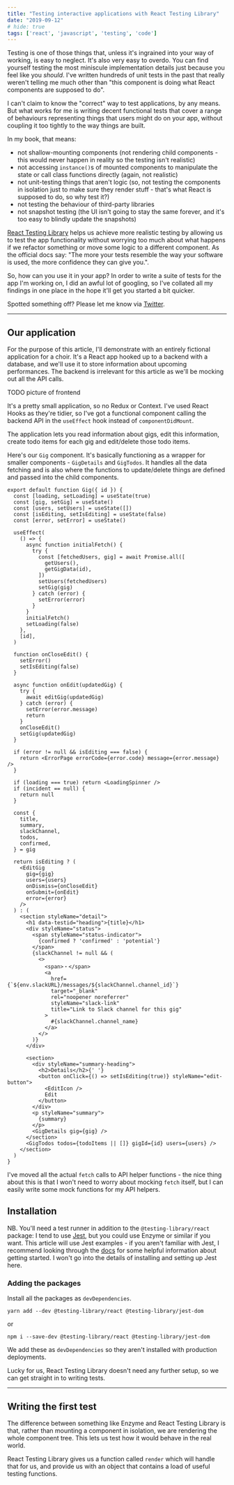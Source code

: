 ```yaml
---
title: "Testing interactive applications with React Testing Library"
date: "2019-09-12"
# hide: true
tags: ['react', 'javascript', 'testing', 'code']
---
```


Testing is one of those things that, unless it's ingrained into your way of working, is easy to neglect. It's also very easy to overdo. You can find yourself testing the most miniscule implementation details just because you feel like you _should_. I've written hundreds of unit tests in the past that really weren't telling me much other than "this component is doing what React components are supposed to do".

I can't claim to know the "correct" way to test applications, by any means. But what works for me is writing decent functional tests that cover a range of behaviours representing things that users might do on your app, without coupling it too tightly to the way things are built. 

In my book, that means:

* not shallow-mounting components (not rendering child components - this would never happen in reality so the testing isn't realistic)
* not accessing `instance()`s of mounted components to manipulate the state or call class functions directly (again, not realistic)
* not unit-testing things that aren't logic (so, not testing the components in isolation just to make sure they render stuff - that's what React is supposed to do, so why test it?)
* not testing the behaviour of third-party libraries
* not snapshot testing (the UI isn't going to stay the same forever, and it's too easy to blindly update the snapshots)

[React Testing Library](https://testing-library.com/docs/react-testing-library/intro) helps us achieve more realistic testing by allowing us to test the app functionality without worrying too much about what happens if we refactor something or move some logic to a different component. As the official docs say: "The more your tests resemble the way your software is used, the more confidence they can give you.".

So, how can you use it in your app? In order to write a suite of tests for the app I'm working on, I did an awful lot of googling, so I've collated all my findings in one place in the hope it'll get you started a bit quicker. 

Spotted something off? Please let me know via [Twitter](https://twitter.com/type__error).


***

## Our application
For the purpose of this article, I'll demonstrate with an entirely fictional application for a choir. It's a React app hooked up to a backend with a database, and we'll use it to store information about upcoming performances. The backend is irrelevant for this article as we'll be mocking out all the API calls. 

TODO picture of frontend

It's a pretty small application, so no Redux or Context. I've used React Hooks as they're tidier, so I've got a functional component calling the backend API in the `useEffect` hook instead of `componentDidMount`. 

The application lets you read information about gigs, edit this information, create todo items for each gig and edit/delete those todo items. 

Here's our `Gig` component. It's basically functioning as a wrapper for smaller components - `GigDetails` and `GigTodos`. It handles all the data fetching and is also where the functions to update/delete things are defined and passed into the child components. 

```
export default function Gig({ id }) {
  const [loading, setLoading] = useState(true)
  const [gig, setGig] = useState()
  const [users, setUsers] = useState([])
  const [isEditing, setIsEditing] = useState(false)
  const [error, setError] = useState()

  useEffect(
    () => {
      async function initialFetch() {
        try {
          const [fetchedUsers, gig] = await Promise.all([
            getUsers(),
            getGigData(id),
          ])
          setUsers(fetchedUsers)
          setGig(gig)
        } catch (error) {
          setError(error)
        }
      }
      initialFetch()
      setLoading(false)
    },
    [id],
  )

  function onCloseEdit() {
    setError()
    setIsEditing(false)
  }

  async function onEdit(updatedGig) {
    try {
      await editGig(updatedGig)
    } catch (error) {
      setError(error.message)
      return
    }
    onCloseEdit()
    setGig(updatedGig)
  }

  if (error != null && isEditing === false) {
    return <ErrorPage errorCode={error.code} message={error.message} />
  }

  if (loading === true) return <LoadingSpinner />
  if (incident == null) {
    return null
  }

  const {
    title,
    summary,
    slackChannel,
    todos,
    confirmed,
  } = gig

  return isEditing ? (
    <EditGig
      gig={gig}
      users={users}
      onDismiss={onCloseEdit}
      onSubmit={onEdit}
      error={error}
    />
  ) : (
    <section styleName="detail">
      <h1 data-testid="heading">{title}</h1>
      <div styleName="status">
        <span styleName="status-indicator">
          {confirmed ? 'confirmed' : 'potential'}
        </span>
        {slackChannel != null && (
          <>
            <span>・</span>
            <a
              href={`${env.slackURL}/messages/${slackChannel.channel_id}`}
              target="_blank"
              rel="noopener noreferrer"
              styleName="slack-link"
              title="Link to Slack channel for this gig"
            >
              #{slackChannel.channel_name}
            </a>
          </>
        )}
      </div>

      <section>
        <div styleName="summary-heading">
          <h2>Details</h2>{' '}
          <button onClick={() => setIsEditing(true)} styleName="edit-button">
            <EditIcon />
            Edit
          </button>
        </div>
        <p styleName="summary">
          {summary}
        </p>
        <GigDetails gig={gig} />
      </section>
      <GigTodos todos={todoItems || []} gigId={id} users={users} />
    </section>
  )
}
```



I've moved all the actual `fetch` calls to API helper functions - the nice thing about this is that I won't need to worry about mocking `fetch` itself, but I can easily write some mock functions for my API helpers. 


## Installation

NB. You'll need a test runner in addition to the `@testing-library/react` package: I tend to use [Jest](https://jestjs.io), but you could use Enzyme or similar if you want. This article will use Jest examples - if you aren't familiar with Jest, I recommend looking through the [docs](https://jestjs.io/docs/en/getting-started) for some helpful information about getting started. I won't go into the details of installing and setting up Jest here.

### Adding the packages
Install all the packages as `devDependencies`.

`yarn add --dev @testing-library/react @testing-library/jest-dom`

or

`npm i --save-dev @testing-library/react @testing-library/jest-dom`

We add these as `devDependencies` so they aren't installed with production deployments. 

Lucky for us, React Testing Library doesn't need any further setup, so we can get straight in to writing tests.

*** 

## Writing the first test

The difference between something like Enzyme and React Testing Library is that, rather than mounting a component in isolation, we are rendering the whole component tree. This lets us test how it would behave in the real world. 

React Testing Library gives us a function called `render` which will handle that  for us, and provide us with an object that contains a load of useful testing functions. 

